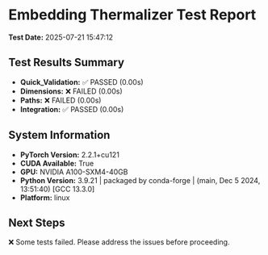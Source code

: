# Embedding Thermalizer Test Report

**Test Date:** 2025-07-21 15:47:12

## Test Results Summary

- **Quick_Validation:** ✅ PASSED (0.00s)
- **Dimensions:** ❌ FAILED (0.00s)
- **Paths:** ❌ FAILED (0.00s)
- **Integration:** ✅ PASSED (0.00s)

## System Information

- **PyTorch Version:** 2.2.1+cu121
- **CUDA Available:** True
- **GPU:** NVIDIA A100-SXM4-40GB
- **Python Version:** 3.9.21 | packaged by conda-forge | (main, Dec  5 2024, 13:51:40) 
[GCC 13.3.0]
- **Platform:** linux

## Next Steps

❌ Some tests failed. Please address the issues before proceeding.
